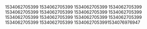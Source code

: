 1534062705399
1534062705399
1534062705399
1534062705399
1534062705399
1534062705399
1534062705399
1534062705399
1534062705399
1534062705399
1534062705399
1534062705399
1534062705399
1534062705399
15340627053991534076976947